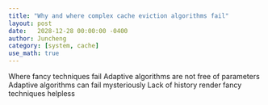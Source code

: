 ```yaml
---
title: "Why and where complex cache eviction algorithms fail"
layout: post
date:   2028-12-28 00:00:00 -0400
author: Juncheng
category: [system, cache]
use_math: true
---
```


Where fancy techniques fail
Adaptive algorithms are not free of parameters
Adaptive algorithms can fail mysteriously
Lack of history render fancy techniques helpless


